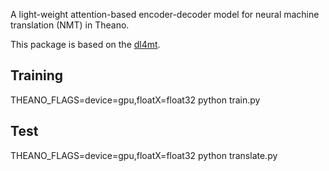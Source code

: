 A light-weight attention-based encoder-decoder model for neural machine translation (NMT) in Theano.

This package is based on the [dl4mt](https://github.com/nyu-dl/dl4mt-tutorial).

## Training
THEANO_FLAGS=device=gpu,floatX=float32 python train.py 

## Test
THEANO_FLAGS=device=gpu,floatX=float32 python translate.py 
